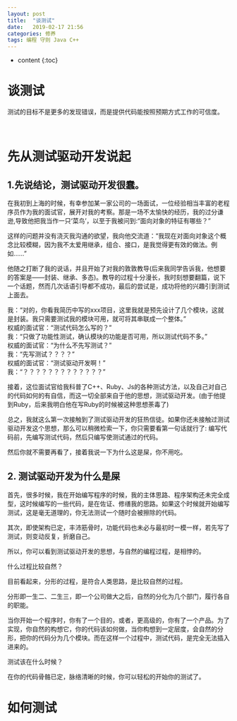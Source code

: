 ```yaml
---
layout: post
title:  "谈测试"
date:   2019-02-17 21:56
categories: 修养
tags: 编程 守则 Java C++
---
```

* content
{:toc}
# 谈测试

测试的目标不是更多的发现错误，而是提供代码能按照预期方式工作的可信度。

</br>

#  先从测试驱动开发说起

## 1.先说结论，测试驱动开发很蠢。

在我初到上海的时候，有幸参加某一家公司的一场面试，一位经验相当丰富的老程序员作为我的面试官，展开对我的考察。那是一场不太愉快的经历，我的过分谦逊,导致他把我当作一只‘菜鸟’，以至于我被问到:“面向对象的特征有哪些？”</br>

这样的问题并没有浇灭我沟通的欲望，我向他交流道：“我现在对面向对象这个概念比较模糊，因为我不太爱用继承，组合、接口，是我觉得更有效的做法。例如……”</br>

他随之打断了我的说话，并且开始了对我的敦敦教导(后来我同学告诉我，他想要的答案是——封装、继承、多态)。教导的过程十分漫长，我时刻想要翻篇，说下一个话题，然而几次话语引导都不成功，最后的尝试是，成功将他的兴趣引到测试上面去。</br>

我：“对的，你看我简历中写的xxx项目，这里我就是预先设计了几个模块，这就是封装。我只需要测试我的模块可用，就可将其串联成一个整体。”</br>
权威的面试官：“测试代码怎么写的？”</br>
我：“只做了功能性测试，确认模块的功能是否可用，所以测试代码不多。”</br>
权威的面试官：“为什么不先写测试？”</br>
我：“先写测试？？？？”</br>
权威的面试官：“测试驱动开发啊！”</br>
我：“？？？？？？？？？？？？？”</br>

接着，这位面试官给我科普了C++、Ruby、Js的各种测试方法，以及自己对自己的代码如何的有自信，而这一切全部来自于他的思想，测试驱动开发。(由于他提到Ruby，后来我明白他在写Ruby的时候被这种思想荼毒了)</br>

总之，我就这么第一次接触到了测试驱动开发的狂热信徒。如果你还未接触过测试驱动开发这个思想，那么可以稍微检索一下，你只需要看第一句话就行了: 编写代码前，先编写测试代码，然后只编写使测试通过的代码。</br>

然后你就不需要再看了，接着我说一下为什么这是屎，你不用吃。

## 2. 测试驱动开发为什么是屎

首先，很多时候，我在开始编写程序的时候，我的主体思路、程序架构还未完全成型，这时候编写的一些代码，是在佐证、修缮我的思路。如果这个时候就开始编写测试，这是毫无道理的，你无法测试一个随时会被擦除的代码。</br>

其次，即使架构已定，丰沛筋骨时，功能代码也未必与最初时一模一样，若先写了测试，则变动反复，折磨自己。</br>

所以，你可以看到测试驱动开发的思想，与自然的编程过程，是相悖的。</br>

什么过程比较自然？</br>

目前看起来，分形的过程，是符合人类思路，是比较自然的过程。</br>

分形即一生二、二生三，即一个公司做大之后，自然的分化为几个部门，履行各自的职能。</br>

当你开始一个程序时，你有了一个目的，或者，更高级的，你有了一个产品。为了实现，你自然的构想它，你的代码该如何做，当你构想到一定层度，会自然的分形，把你的代码分为几个模块。而在这样一个过程中，测试代码，是完全无法插入进来的。</br> 

测试该在什么时候？</br>

在你的代码骨骼已定，脉络清晰的时候，你可以轻松的开始你的测试了。

# 如何测试












